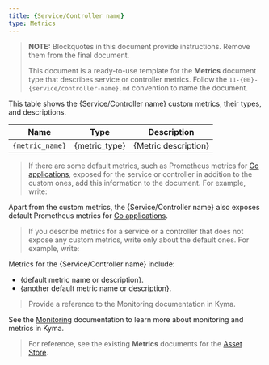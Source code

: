 ```yaml
---
title: {Service/Controller name}
type: Metrics
---
```


>**NOTE:** Blockquotes in this document provide instructions. Remove them from the final document.
>
>This document is a ready-to-use template for the **Metrics** document type that describes service or controller metrics. Follow the `11-{00}-{service/controller-name}.md` convention to name the document.

This table shows the {Service/Controller name} custom metrics, their types, and descriptions.

| Name | Type | Description |
|------|------|-------------|
| `{metric_name}` | {metric_type} | {Metric description} |

> If there are some default metrics, such as Prometheus metrics for [Go applications](https://prometheus.io/docs/guides/go-application/), exposed for the service or controller in addition to the custom ones, add this information to the document. For example, write:

Apart from the custom metrics, the {Service/Controller name} also exposes default Prometheus metrics for [Go applications](https://prometheus.io/docs/guides/go-application/).

> If you describe metrics for a service or a controller that does not expose any custom metrics, write only about the default ones. For example, write:

Metrics for the {Service/Controller name} include:

- {default metric name or description}.
- {another default metric name or description}.

> Provide a reference to the Monitoring documentation in Kyma.

See the [Monitoring](/components/monitoring) documentation to learn more about monitoring and metrics in Kyma.

> For reference, see the existing **Metrics** documents for the [Asset Store](https://kyma-project.io/docs/1.6/components/asset-store/#metrics-metrics).

